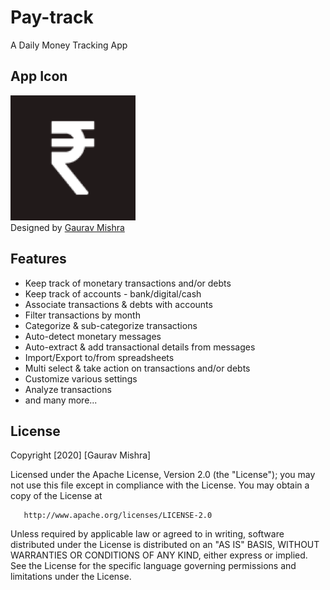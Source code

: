 # Pay-track
A Daily Money Tracking App

## App Icon
<img width="200" height="200" src="https://github.com/grvmishra788/Pay-track/blob/master/images/icon_payTrack.png"> <br/>
Designed by [Gaurav Mishra](https://github.com/grvmishra788)

## Features
- Keep track of monetary transactions and/or debts
- Keep track of accounts - bank/digital/cash
- Associate transactions & debts with accounts
- Filter transactions by month
- Categorize & sub-categorize transactions
- Auto-detect monetary messages
- Auto-extract & add transactional details from messages
- Import/Export to/from spreadsheets
- Multi select & take action on transactions and/or debts
- Customize various settings
- Analyze transactions
- and many more...

## License

   Copyright [2020] [Gaurav Mishra]

   Licensed under the Apache License, Version 2.0 (the "License");
   you may not use this file except in compliance with the License.
   You may obtain a copy of the License at

       http://www.apache.org/licenses/LICENSE-2.0

   Unless required by applicable law or agreed to in writing, software
   distributed under the License is distributed on an "AS IS" BASIS,
   WITHOUT WARRANTIES OR CONDITIONS OF ANY KIND, either express or implied.
   See the License for the specific language governing permissions and
   limitations under the License.
